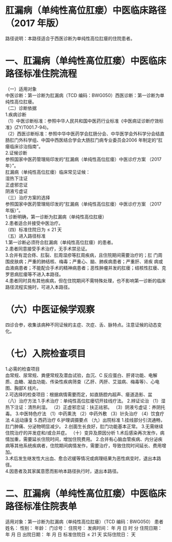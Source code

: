 # 肛漏病（单纯性高位肛瘘）中医临床路径 （2017 年版）  
路径说明：本路径适合于西医诊断为单纯性高位肛瘘的住院患者。  
# 一、肛漏病（单纯性高位肛瘘）中医临床路径标准住院流程  
（一）适用对象  
中医诊断：第一诊断为肛漏病（TCD 编码：BWG050）西医诊断：第一诊断为单纯性高位肛瘘。  
（二）诊断依据  
1.疾病诊断  
（1）中医诊断标准：参照中华人民共和国中医药行业标准《中医病证诊断疗效标准》(ZY/T001.7-94)。  
（2）西医诊断标准：参照中华中医药学会肛肠分会、中华医学会外科学分会结直肠肛门外科学组、中国中西医结合学会大肠肛门病专业委员会2006 年制定的“肛瘘临床诊治指南”。  
2.证候诊断  
参照国家中医药管理局印发的“肛漏病（单纯性高位肛瘘）中医诊疗方案
（2017 年）”。  
肛漏病（单纯性高位肛瘘）临床常见证候：  
湿热下注证  
正虚邪恋证  
阴液亏虚证  
（三）治疗方案的选择  
参照国家中医药管理局印发的“肛漏病（单纯性高位肛瘘）中医诊疗方案
（2017 年版）”。  
1.诊断明确，第一诊断为肛漏病（单纯性高位肛瘘）  
2.患者适合并接受中医治疗。  
（四）标准住院日为${\leqslant}21$ 天  
（五）进入路径标准  
1.第一诊断必须符合肛漏病（单纯性高位肛瘘）的患者。  
2.患者同意接受手术治疗，无手术禁忌证。  
3.合并有混合痔、肛裂、肛周湿疹等肛周疾病，且住院期间需要治疗的；肛 门周围皮肤病；严重的肺结核、梅毒；严重心、脑、肺疾病患者；严重肝、肾疾 病或血液病患者；不能配合手术的精神病患者；恶性肿瘤并发的肛瘘；结核性肛瘘、克罗恩病肛瘘等不进入本路径。  
4.患者同时具有其他疾病，但在住院期间不需特殊处理，也不影响第一诊断的临床路径流程实施时，可进入本路径。  
#    （六）中医证候学观察  
四诊合参，收集该病种不同证候的主症、次症、舌、脉特点。注意证候的动态变化。  
# （七）入院检查项目  
1.必需的检查项目  
血常规、尿常规、粪便常规及潜血试验，血沉、C 反应蛋白、肝肾功能、电解质、血糖、凝血功能、传染性疾病筛查（乙肝、丙肝、艾滋病、梅毒等）、心电图、胸部X 线片。  
2.可选择的检查项目：根据病情需要而定，如直肠腔内超声、瘘道造影、盆  
（八）治疗方法 1.手术治疗：单纯性高位肛瘘切开挂线疗法。 2.辨证论治 （1）湿热下注证：清热利湿。  （2）正虚邪恋证：扶正祛邪。 （3）阴液亏虚证：养阴托毒。 3.中医特色疗法 （1）中药熏洗 （2）中药外敷 （3）针灸治疗 （4）饮食疗法 4.运动康复 5.西药治疗  6.护理调摄要点 （九）出院标准 1.挂线部分引流通畅，肛门肿痛、分泌物明显减少。 2.创面生长良好，肛门功能基本正常。 3.无需继续住院治疗的并发症和/或合并症。 （十）变异及原因分析 1.术后感染再次发作，病情加重，需要延长住院时间，增加住院费用。 2.合并有心脑血管疾病、内分泌疾病等其他系统疾病者，住院期间病情发作，需要治疗，导致住院时间延长、费用增加。  
3.术后发生继发性大出血、愈合迟缓等情况或病理结果为恶性病变时，退出本路径。  
4.因患者及其家属意愿而影响本路径执行时，退出本路径。  
# 二、肛漏病（单纯性高位肛瘘）中医临床路径标准住院表单  
适用对象：第一诊断为肛漏病（单纯性高位肛瘘）（TCD 编码：BWG050）    患者姓名：          性别：    年龄：    门诊号：         住院号：            发病时间：   年  月  日  时  分   住院日期：   年  月  日  出院日期：   年  月   日 标准住院日${\leqslant}21$ 天                 实际住院日：    天  
